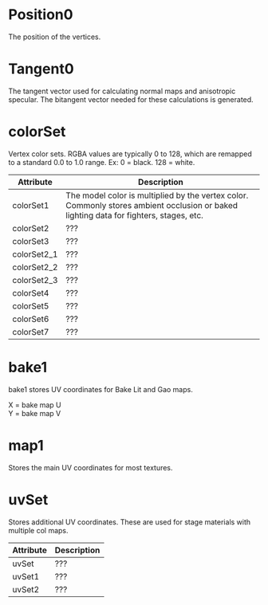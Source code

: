 # Position0
The position of the vertices.

# Tangent0
The tangent vector used for calculating normal maps and anisotropic specular. The bitangent vector needed for these calculations is generated.

# colorSet
Vertex color sets. RGBA values are typically 0 to 128, which are remapped to a standard 0.0 to 1.0 range. Ex: 0 = black. 128 = white.

| Attribute | Description |
| --- | --- |
| colorSet1 | The model color is multiplied by the vertex color. Commonly stores ambient occlusion or baked lighting data for fighters, stages, etc. |
| colorSet2 | ??? |
| colorSet3 | ??? |
| colorSet2_1 | ??? |
| colorSet2_2 | ??? |
| colorSet2_3 | ??? |
| colorSet4 | ??? |
| colorSet5 | ??? |
| colorSet6 | ??? |
| colorSet7 | ??? |

# bake1
bake1 stores UV coordinates for Bake Lit and Gao maps.

X = bake map U  
Y = bake map V  

# map1
Stores the main UV coordinates for most textures.

# uvSet
Stores additional UV coordinates. These are used for stage materials with multiple col maps.

| Attribute | Description |
| --- | --- |
| uvSet | ??? |
| uvSet1 | ??? |
| uvSet2 | ??? |
